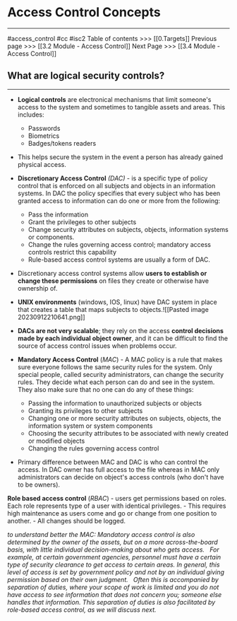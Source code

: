 # Access Control Concepts
---
#access_control  #cc #isc2
Table of contents >>> [[0.Targets]]
Previous page >>> [[3.2 Module  - Access Control]]
Next Page >>> [[3.4 Module  - Access Control]]

## What are logical security controls?
---
- **Logical controls** are electronical mechanisms that limit someone's access to the system and sometimes to tangible assets and areas. This includes:
	-  Passwords
	-  Biometrics
	-  Badges/tokens readers
- This helps secure the system in the event a person has already gained physical access.

- **Discretionary Access Control** *(DAC)* - is a specific type of policy control that is enforced on all subjects and objects in an information systems. In DAC the policy specifies that every subject who has been granted access to information can do one or more from the following:
	- Pass the information
	- Grant the privileges to other subjects
	- Change security attributes on subjects, objects, information systems or components.
	- Change the rules governing access control; mandatory access controls restrict this capability
	- Rule-based access control systems are usually a form of DAC. 
- Discretionary access control systems allow **users to establish or change these permissions** on files they create or otherwise have ownership of.
- **UNIX environments** (windows, IOS, linux) have DAC system in place that creates a table that maps subjects to objects.![[Pasted image 20230912210641.png]]
- **DACs are not very scalable**; they rely on the access **control decisions made by each individual object owner**, and it can be difficult to find the source of access control issues when problems occur.

- **Mandatory Access Control**  (*MAC*) - A MAC policy is a rule that makes sure everyone follows the same security rules for the system. Only special people, called security administrators, can change the security rules. They decide what each person can do and see in the system. They also make sure that no one can do any of these things:
	-  Passing the information to unauthorized subjects or objects 
	- Granting its privileges to other subjects 
	- Changing one or more security attributes on subjects, objects, the information system or system components 
	- Choosing the security attributes to be associated with newly created or modified objects 
	- Changing the rules governing access control

- Primary difference between MAC and DAC is who can control the access. In DAC owner has full access to the file whereas in MAC only administrators can decide on object's access controls (who don't have to be owners).

**Role based access control** (*RBAC*) - users get permissions based on roles. Each role represents type of a user with identical privileges.
	- This requires high maintenance as users come and go or change from one position to another.
	- All changes should be logged.


*to understand better the MAC:*
*Mandatory access control is also determined by the owner of the assets, but on a more across-the-board basis, with little individual decision-making about who gets access.  
For example, at certain government agencies, personnel must have a certain type of security clearance to get access to certain areas. In general, this level of access is set by government policy and not by an individual giving permission based on their own judgment.  
Often this is accompanied by separation of duties, where your scope of work is limited and you do not have access to see information that does not concern you; someone else handles that information. This separation of duties is also facilitated by role-based access control, as we will discuss next.*